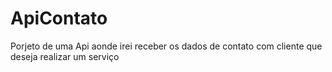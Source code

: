 # ApiContato
Porjeto de uma Api aonde irei receber os dados de contato com cliente que deseja realizar um serviço 

